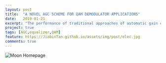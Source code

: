 ```yaml
---
layout: post
title:  "A NOVEL AGC SCHEME FOR QAM DEMODULATOR APPLICATIONS"
date:   2019-01-21
excerpt: "The performance of traditional approaches of automatic gain control (AGC) will be seriously degraded by intersymbol interference (ISI)."
project: true
tags: [AGC,equalizer,QAM]
feature: https://JiabinTan.github.io/assets/img/post/elec.jpg
comments: true
---
```


![Moon Homepage](https://cloud.githubusercontent.com/assets/754514/14509720/61c61058-01d6-11e6-93ab-0918515ecd56.png)    
    
